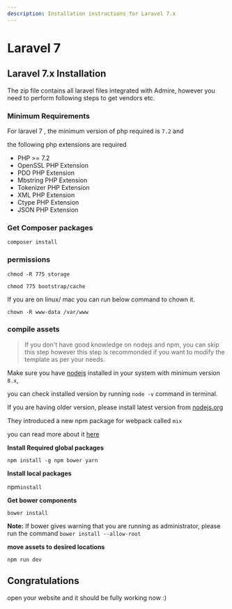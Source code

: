 ```yaml
---
description: Installation instructions for Laravel 7.x
---
```


# Laravel 7

## Laravel 7.x Installation

The zip file contains all laravel files integrated with Admire, however you need to perform following steps to get vendors etc.

### Minimum Requirements

For laravel 7 , the minimum version of php required is `7.2` and

the following php extensions are required

* PHP &gt;= 7.2
* OpenSSL PHP Extension
* PDO PHP Extension
* Mbstring PHP Extension
* Tokenizer PHP Extension
* XML PHP Extension
* Ctype PHP Extension
* JSON PHP Extension

### Get Composer packages

`composer install`

### permissions

```text
chmod -R 775 storage

chmod 775 bootstrap/cache
```

If you are on linux/ mac you can run below command to chown it.

```text
chown -R www-data /var/www
```

### compile assets

> If you don't have good knowledge on nodejs and npm, you can skip this step however this step is recommonded if you want to modify the template as per your needs.

Make sure you have [nodejs](https://nodejs.org) installed in your system with minimum version `8.x`,

you can check installed version by running `node -v` command in terminal.

If you are having older version, please install latest version from [nodejs.org](http://nodejs.org/)

They introduced a new npm package for webpack called `mix`

you can read more about it [here](https://laravel.com/docs/5.4/mix)

 **Install Required global packages** 

`npm install -g npm bower yarn`

 **Install local packages** 

npm`install`

 **Get bower components** 

`bower install`

 **Note:** If bower gives warning that you are running as administrator, please run the command `bower install --allow-root`

 **move assets to desired locations** 

`npm run dev`

## Congratulations

open your website and it should be fully working now :\)

